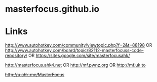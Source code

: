masterfocus.github.io
=====================
# Links

http://www.autohotkey.com/community/viewtopic.php?f=2&t=88198 OR http://www.autohotkey.com/board/topic/82112-masterfocuss-code-repository/ OR https://sites.google.com/site/masterfocusahk/

http://masterfocus.ahk4.net OR http://mf.pwnz.org OR http://mf.uk.to

~~http://u.ahk.me/MasterFocus~~